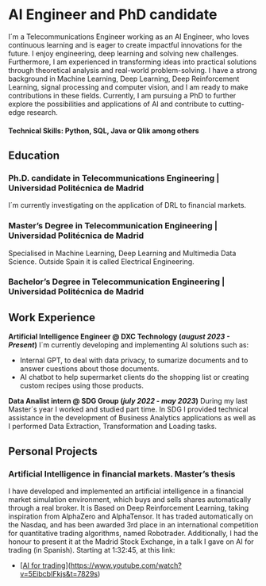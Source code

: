# AI Engineer and PhD candidate

I´m a Telecommunications Engineer working as an AI Engineer, who loves continuous learning and is eager to create impactful innovations for the future. I enjoy engineering, deep learning and solving new challenges. Furthermore, I am experienced in transforming ideas into practical solutions through theoretical analysis and real-world problem-solving. I have a strong background in Machine Learning, Deep Learning, Deep Reinforcement Learning, signal processing and computer vision, and I am ready to make contributions in these fields. Currently, I am pursuing a PhD to further explore the possibilities and applications of AI and contribute to cutting-edge research. 

#### Technical Skills: Python, SQL, Java or Qlik among others

## Education
### Ph.D. candidate in Telecommunications Engineering | Universidad Politécnica de Madrid
I´m currently investigating on the application of DRL to financial markets.
  
### Master’s Degree in Telecommunication Engineering | Universidad Politécnica de Madrid
Specialised in Machine Learning, Deep Learning and Multimedia Data Science. Outside Spain it is called Electrical Engineering.
  
### Bachelor’s Degree in Telecommunication Engineering | Universidad Politécnica de Madrid

## Work Experience
**Artificial Intelligence Engineer @ DXC Technology (_august 2023 - Present_)**
I´m currently developing and implementing AI solutions such as: 
- Internal GPT, to deal with data privacy, to sumarize documents and to answer cuestions about those documents.
- AI chatbot to help supermarket clients do the shopping list or creating custom recipes using those products.

**Data Analist intern @ SDG Group (_july 2022 - may 2023_)**
During my last Master´s year I worked and studied part time. In SDG I provided technical assistance in the development of Business Analytics applications as well as I performed Data Extraction, Transformation and Loading tasks.

## Personal Projects
### Artificial Intelligence in financial markets. Master’s thesis
I have developed and implemented an artificial intelligence in a financial market simulation environment, which buys and sells shares automatically through a real broker. It is Based on Deep Reinforcement Learning, taking inspiration from AlphaZero and AlphaTensor. It has traded automatically on the Nasdaq, and has been awarded 3rd place in an international competition for quantitative trading algorithms, named Robotrader.
Additionally, I had the honour to present it at the Madrid Stock Exchange, in a talk I gave on AI for trading (in Spanish). Starting at 1:32:45, at this link:
- [[AI for trading](https://img.youtube.com/vi/5EibcbIFkjs&t=7829s/0.jpg)](https://www.youtube.com/watch?v=5EibcbIFkjs&t=7829s)
